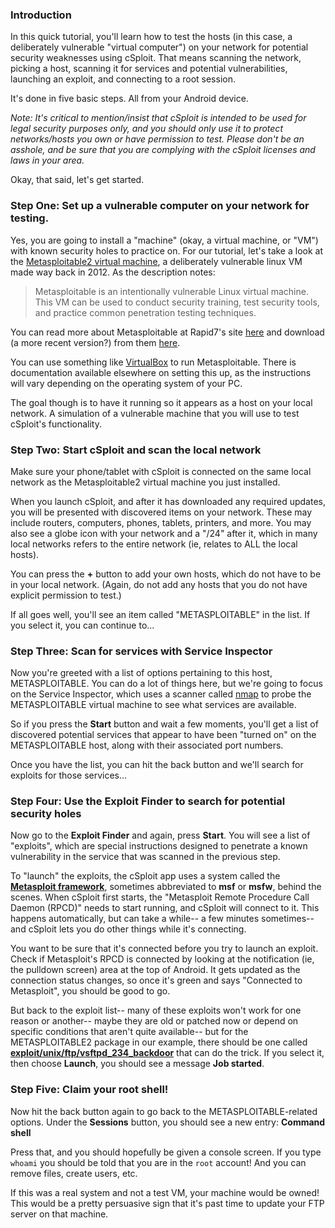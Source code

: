 ### Introduction

In this quick tutorial, you'll learn how to test the hosts (in this case, a deliberately vulnerable "virtual computer") on your network for potential security weaknesses using cSploit.  That means scanning the network, picking a host, scanning it for services and potential vulnerabilities, launching an exploit, and connecting to a root session.

It's done in five basic steps.  All from your Android device.

*Note:  It's critical to mention/insist that cSploit is intended to be used for legal security purposes only, and you should only use it to protect networks/hosts you own or have permission to test.  Please don't be an asshole, and be sure that you are complying with the cSploit licenses and laws in your area.*

Okay, that said, let's get started.

### Step One:  Set up a vulnerable computer on your network for testing.

Yes, you are going to install a "machine" (okay, a virtual machine, or "VM") with known security holes to practice on.  For our tutorial, let's take a look at the [Metasploitable2 virtual machine](http://sourceforge.net/projects/metasploitable/files/Metasploitable2/), a deliberately vulnerable linux VM made way back in 2012.  As the description notes:

> Metasploitable is an intentionally vulnerable Linux virtual machine. This VM can be used to conduct security training, test security tools, and practice common penetration testing techniques. 

You can read more about Metasploitable at Rapid7's site [here](https://community.rapid7.com/docs/DOC-1875) and download (a more recent version?) from them [here](https://information.rapid7.com/metasploitable-download.html).

You can use something like [VirtualBox](https://www.virtualbox.org/wiki/Downloads) to run Metasploitable.  There is documentation available elsewhere on setting this up, as the instructions will vary depending on the operating system of your PC.

The goal though is to have it running so it appears as a host on your local network.  A simulation of a vulnerable machine that you will use to test cSploit's functionality.
 
### Step Two:  Start cSploit and scan the local network

Make sure your phone/tablet with cSploit is connected on the same local network as the Metasploitable2 virtual machine you just installed.

When you launch cSploit, and after it has downloaded any required updates, you will be presented with discovered items on your network.  These may include routers, computers, phones, tablets, printers, and more.  You may also see a globe icon with your network and a "/24" after it, which in many local networks refers to the entire network (ie, relates to ALL the local hosts).

You can press the **+** button to add your own hosts, which do not have to be in your local network.  (Again, do not add any hosts that you do not have explicit permission to test.)

If all goes well, you'll see an item called "METASPLOITABLE" in the list.  If you select it, you can continue to...

### Step Three:  Scan for services with Service Inspector

Now you're greeted with a list of options pertaining to this host, METASPLOITABLE.  You can do a lot of things here, but we're going to focus on the Service Inspector, which uses a scanner called [nmap](https://en.wikipedia.org/wiki/Nmap) to probe the METASPLOITABLE virtual machine to see what services are available.

So if you press the **Start** button and wait a few moments, you'll get a list of discovered potential services that appear to have been "turned on" on the METASPLOITABLE host, along with their associated port numbers.

Once you have the list, you can hit the back button and we'll search for exploits for those services...

### Step Four:  Use the Exploit Finder to search for potential security holes

Now go to the **Exploit Finder** and again, press **Start**.  You will see a list of "exploits", which are special instructions designed to penetrate a known vulnerability in the service that was scanned in the previous step.

To "launch" the exploits, the cSploit app uses a system called the **[Metasploit framework](https://www.metasploit.com/)**, sometimes abbreviated to **msf** or **msfw**, behind the scenes.  When cSploit first starts, the "Metasploit Remote Procedure Call Daemon (RPCD)" needs to start running, and cSploit will connect to it.  This happens automatically, but can take a while-- a few minutes sometimes-- and cSploit lets you do other things while it's connecting.

You want to be sure that it's connected before you try to launch an exploit.  Check if Metasploit's RPCD is connected by looking at the notification (ie, the pulldown screen) area at the top of Android.  It gets updated as the connection status changes, so once it's green and says "Connected to Metasploit", you should be good to go.

But back to the exploit list-- many of these exploits won't work for one reason or another-- maybe they are old or patched now or depend on specific conditions that aren't quite available-- but for the METASPLOITABLE2 package in our example, there should be one called **[exploit/unix/ftp/vsftpd_234_backdoor](http://www.rapid7.com/db/modules/exploit/unix/ftp/vsftpd_234_backdoor)** that can do the trick.  If you select it, then choose **Launch**, you should see a message **Job started**.

### Step Five:  Claim your root shell!

Now hit the back button again to go back to the METASPLOITABLE-related options.  Under the **Sessions** button, you should see a new entry:  **Command shell**

Press that, and you should hopefully be given a console screen.  If you type `whoami` you should be told that you are in the `root` account!  And you can remove files, create users, etc.

If this was a real system and not a test VM, your machine would be owned!  This would be a pretty persuasive sign that it's past time to update your FTP server on that machine.